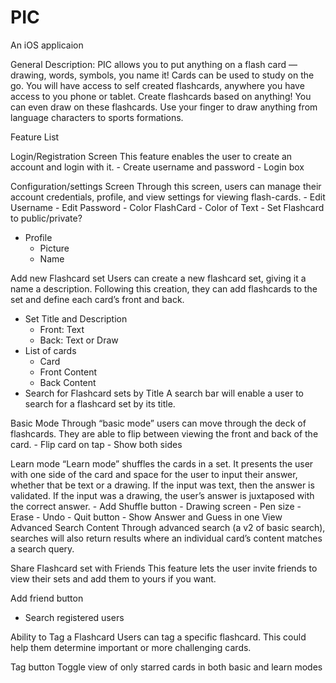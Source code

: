 # PIC

An iOS applicaion 

General Description: 
  PIC allows you to put anything on a flash card — drawing, words, symbols, you name it! Cards can be used to study on the go. You will have access to self created flashcards, anywhere you have access to you phone or tablet. 
  Create flashcards based on anything! You can even draw on these flashcards. Use your finger to draw anything from language characters to sports formations. 

 Feature List

Login/Registration Screen
  This feature enables the user to create an account and login with it.
    - Create username and password
    - Login box

Configuration/settings Screen
  Through this screen, users can manage their account credentials, profile, and view settings for viewing flash-cards.
    - Edit Username
    - Edit Password
    - Color FlashCard
    - Color of Text
    - Set Flashcard to public/private?
  - Profile
    - Picture
    - Name

Add new Flashcard set
  Users can create a new flashcard set, giving it a name a description. Following this creation, they can add flashcards to the set and define each card’s front and back.
  - Set Title and Description
    - Front: Text
    - Back: Text or Draw 
  - List of cards
    - Card
    - Front Content
    - Back Content
  - Search for Flashcard sets by Title
    A search bar will enable a user to search for a flashcard set by its title.

Basic Mode
  Through “basic mode” users can move through the deck of flashcards. They are able to flip between viewing the front and back of the card.
    - Flip card on tap
    - Show both sides

Learn mode
  “Learn mode” shuffles the cards in a set. It presents the user with one side of the card and space for the user to input their answer, whether that be text or a drawing. If the input was text, then the answer is validated. If the input was a drawing, the user’s answer is juxtaposed with the correct answer.
      - Add Shuffle button
    - Drawing screen
      - Pen size
      - Erase
      - Undo
      - Quit button
      - Show Answer and Guess in one View
Advanced Search Content
  Through advanced search (a v2 of basic search), searches will also return results where an individual card’s content matches a search query.

Share Flashcard set with Friends
  This feature lets the user invite friends to view their sets and add them to yours if you want.

Add friend button
  - Search registered users

Ability to Tag a Flashcard
  Users can tag a specific flashcard. This could help them determine important or more challenging cards. 

Tag button
  Toggle view of only starred cards in both basic and learn modes

